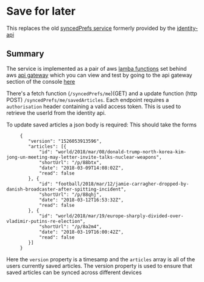 # Save for later

This replaces the old [syncedPrefs service](https://github.com/guardian/identity/tree/master/identity-synced-prefs) formerly provided by the [identity-api](https://github.com/guardian/identity/tree/master/identity-synced-prefs)


## Summary

The service is implemented as a pair of aws [lamba functions](https://aws.amazon.com/lambda/) set behind aws [api gateway](https://aws.amazon.com/api-gateway) which you can view and test by going to the api gateway section of the console [here](https://eu-west-1.console.aws.amazon.com/apigateway/home?region=eu-west-1#/apis) 

There's a fetch function (`/syncedPrefs/me`)(GET) and a update function (http POST) `/syncedPrefs/me/savedArticles`. Each endpoint requires a `authorisation` header containing a valid access token. This is used to retrieve the userId from the identity api. 

To update saved articles a json body is required: This should take the forms


         {
            "version": "1526053913596",
            "articles": [{
                "id": "world/2018/mar/08/donald-trump-north-korea-kim-jong-un-meeting-may-letter-invite-talks-nuclear-weapons",
                "shortUrl": "/p/88btx",
                "date": "2018-03-09T14:08:02Z",
                "read": false
            }, {
                "id": "football/2018/mar/12/jamie-carragher-dropped-by-danish-broadcaster-after-spitting-incident",
                "shortUrl": "/p/88qhj",
                "date": "2018-03-12T16:53:32Z",
                "read": false
            }, {
                "id": "world/2018/mar/19/europe-sharply-divided-over-vladimir-putins-re-election",
                "shortUrl": "/p/8a2m4",
                "date": "2018-03-19T16:00:42Z",
                "read": false
            }]
         }
         
Here the `version` property is a timesamp and the `articles` array is all of the users currently saved articles. The version property is used to ensure that saved articles can be synced across different devices
